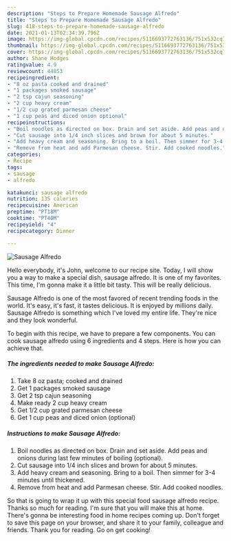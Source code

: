 ```yaml
---
description: "Steps to Prepare Homemade Sausage Alfredo"
title: "Steps to Prepare Homemade Sausage Alfredo"
slug: 418-steps-to-prepare-homemade-sausage-alfredo
date: 2021-01-13T02:34:39.796Z
image: https://img-global.cpcdn.com/recipes/5116693772763136/751x532cq70/sausage-alfredo-recipe-main-photo.jpg
thumbnail: https://img-global.cpcdn.com/recipes/5116693772763136/751x532cq70/sausage-alfredo-recipe-main-photo.jpg
cover: https://img-global.cpcdn.com/recipes/5116693772763136/751x532cq70/sausage-alfredo-recipe-main-photo.jpg
author: Shane Hodges
ratingvalue: 4.9
reviewcount: 44853
recipeingredient:
- "8 oz pasta cooked and drained"
- "1 packages smoked sausage"
- "2 tsp cajun seasoning"
- "2 cup heavy cream"
- "1/2 cup grated parmesan cheese"
- "1 cup peas and diced onion optional"
recipeinstructions:
- "Boil noodles as directed on box. Drain and set aside. Add peas and onions during last few minutes of boiling (optional)."
- "Cut sausage into 1/4 inch slices and brown for about 5 minutes."
- "Add heavy cream and seasoning. Bring to a boil. Then simmer for 3-4 minutes until thickened."
- "Remove from heat and add Parmesan cheese. Stir. Add cooked noodles."
categories:
- Recipe
tags:
- sausage
- alfredo

katakunci: sausage alfredo 
nutrition: 135 calories
recipecuisine: American
preptime: "PT18M"
cooktime: "PT40M"
recipeyield: "4"
recipecategory: Dinner

---
```



![Sausage Alfredo](https://img-global.cpcdn.com/recipes/5116693772763136/751x532cq70/sausage-alfredo-recipe-main-photo.jpg)

Hello everybody, it's John, welcome to our recipe site. Today, I will show you a way to make a special dish, sausage alfredo. It is one of my favorites. This time, I'm gonna make it a little bit tasty. This will be really delicious.

Sausage Alfredo is one of the most favored of recent trending foods in the world. It's easy, it's fast, it tastes delicious. It is enjoyed by millions daily. Sausage Alfredo is something which I've loved my entire life. They're nice and they look wonderful.




To begin with this recipe, we have to prepare a few components. You can cook sausage alfredo using 6 ingredients and 4 steps. Here is how you can achieve that.

<!--inarticleads1-->

##### The ingredients needed to make Sausage Alfredo:

1. Take 8 oz pasta; cooked and drained
1. Get 1 packages smoked sausage
1. Get 2 tsp cajun seasoning
1. Make ready 2 cup heavy cream
1. Get 1/2 cup grated parmesan cheese
1. Get 1 cup peas and diced onion (optional)




<!--inarticleads2-->

##### Instructions to make Sausage Alfredo:

1. Boil noodles as directed on box. Drain and set aside. Add peas and onions during last few minutes of boiling (optional).
1. Cut sausage into 1/4 inch slices and brown for about 5 minutes.
1. Add heavy cream and seasoning. Bring to a boil. Then simmer for 3-4 minutes until thickened.
1. Remove from heat and add Parmesan cheese. Stir. Add cooked noodles.




So that is going to wrap it up with this special food sausage alfredo recipe. Thanks so much for reading. I'm sure that you will make this at home. There's gonna be interesting food in home recipes coming up. Don't forget to save this page on your browser, and share it to your family, colleague and friends. Thank you for reading. Go on get cooking!

